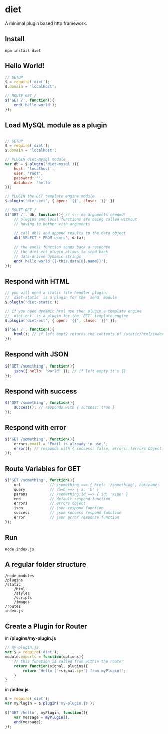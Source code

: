 diet
====

A minimal plugin based http framework.

Install
---
```
npm install diet
```

Hello World!
---
```js
// SETUP
$ = require('diet');
$.domain = 'localhost';

// ROUTE GET /
$('GET /', function(){
    end('hello world');
});
```
Load MySQL module as a plugin
---
```js

// SETUP
$ = require('diet');
$.domain = 'localhost'; 

// PLUGIN diet-mysql module
var db = $.plugin('diet-mysql')({
    host: 'localhost',
    user: 'root',
    password: '',
    database: 'hello'
});

// PLUGIN the ECT template engine module
$.plugin('diet-ect', { open: '{{', close: '}}' }) 

// ROUTE GET /
$('GET /', db, function(){ // <-- no arguments needed!
    // plugins and local functions are being called without
    // having to bother with arguments
    
    // call db() and append results to the data object
    db('SELECT * FROM users', data); 
    
    // the end() function sends back a response
    // the diet-ect plugin allows to send back
    // data-driven dynamic strings
    end('hello world {{-this.data[0].name}}');
});
```

Respond with HTML
---
```js
// you will need a static file handler plugin. 
// `diet-static` is a plugin for the `send` module
$.plugin('diet-static');

// if you need dynamic html use then plugin a template engine 
// `diet-ect` is a plugin for the `ECT` template engine
$.plugin('diet-ect', { open: '{{', close: '}}' });

$('GET /', function(){
    html(); // if left empty returns the contents of /static/html/index.html
});
```

Respond with JSON
---
```js
$('GET /something', function(){
    json({ hello: 'world' }); // if left empty it's {}
});
```

Respond with success
---
```js
$('GET /something', function(){
    success(); // responds with { success: true } 
});
```

Respond with error
---
```js
$('GET /something', function(){
    errors.email = 'Email is already in use.';
    error(); // responds with { success: false, errors: [errors Object] } 
});
```

Route Variables for GET
---
```js
$('GET /something', function(){
    url             // /something ==> { href: '/something', hostname: 'localhost', pathname: 'something' }
    query           // ?a=b ==> { a: 'b' }
    params          // /something:id ==> { id: 'x100' }
    end             // default respond function
    errors          // errors object
    json            // json respond function
    success         // json success respond function
    error           // json error response function
});
```

Run
---
```
node index.js
```

A regular folder structure
---
```
/node_modules
/plugins
/static
    /html
    /styles
    /scripts
    /images
/routes
index.js
```

Create a Plugin for Router
---
in **/plugins/my-plugin.js**
```js
// my-plugin.js
var $ = require('diet');
module.exports = function(options){
    // this function is called from within the router
    return function(signal, plugins){
        return 'Hello ['+signal.ip+'] from myPlugin!';
    }
}
```

in **/index.js**
```js 
$ = require('diet');
var myPlugin = $.plugin('my-plugin.js');
    
$('GET /hello', myPlugin, function(){
    var message = myPlugin();
    end(message);
});
```
